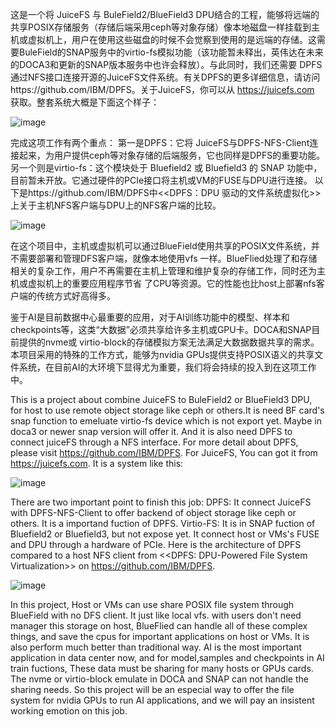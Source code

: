 这是一个将 JuiceFS 与 BuleField2/BlueField3 DPU结合的工程，能够将远端的共享POSIX存储服务（存储后端采用ceph等对象存储）像本地磁盘一样挂载到主机或虚拟机上，用户在使用这些磁盘的时候不会觉察到使用的是远端的存储。这需要BuleField的SNAP服务中的virtio-fs模拟功能（该功能暂未释出，英伟达在未来的DOCA3和更新的SNAP版本服务中也许会释放）。与此同时，我们还需要 DPFS通过NFS接口连接开源的JuiceFS文件系统。有关DPFS的更多详细信息，请访问https://github.com/IBM/DPFS。关于JuiceFS，你可以从 https://juicefs.com 获取。整套系统大概是下面这个样子：

![image](https://github.com/gongcheng9/NVIDIA-DOCA-App-Code-Sharing/assets/153048235/16f28e5a-0bb4-4a6d-aba8-2035f51a2b0c)

完成这项工作有两个重点：
第一是DPFS：它将 JuiceFS与DPFS-NFS-Client连接起来，为用户提供ceph等对象存储的后端服务，它也同样是DPFS的重要功能。
另一个则是virtio-fs：这个模块处于 Bluefield2 或 Bluefield3 的 SNAP 功能中，目前暂未开放。它通过硬件的PCIe接口将主机或VM的FUSE与DPU进行连接。
以下是https://github.com/IBM/DPFS中<<DPFS：DPU 驱动的文件系统虚拟化>>上关于主机NFS客户端与DPU上的NFS客户端的比较。

![image](https://github.com/gongcheng9/NVIDIA-DOCA-App-Code-Sharing/assets/153048235/43dec295-22cf-40b2-9b12-00833d787c77)

在这个项目中，主机或虚拟机可以通过BlueField使用共享的POSIX文件系统，并不需要部署和管理DFS客户端，就像本地使用vfs 一样。BlueFlied处理了和存储相关的复杂工作，用户不再需要在主机上管理和维护复杂的存储工作，同时还为主机或虚拟机上的重要应用程序节省 了CPU等资源。它的性能也比host上部署nfs客户端的传统方式好高得多。

鉴于AI是目前数据中心最重要的应用，对于AI训练功能中的模型、样本和checkpoints等，这类“大数据”必须共享给许多主机或GPU卡。DOCA和SNAP目前提供的nvme或 virtio-block的存储模拟方案无法满足大数据数据共享的需求。本项目采用的特殊的工作方式，能够为nvidia GPUs提供支持POSIX语义的共享文件系统，在目前AI的大环境下显得尤为重要，我们将会持续的投入到在这项工作中。



This is a project about combine JuiceFS to BuleField2 or BlueField3 DPU, for host to use remote object storage like ceph or others.It is need BF card's snap function to emeluate virtio-fs device which is not export yet. Maybe in doca3 or newer snap version will offer it. And it is also need DPFS to connect juiceFS through a NFS interface. For more detail about DPFS, please visit https://github.com/IBM/DPFS. For JuiceFS, You can got it from https://juicefs.com. It is a system like this:

![image](https://github.com/gongcheng9/NVIDIA-DOCA-App-Code-Sharing/assets/153048235/16f28e5a-0bb4-4a6d-aba8-2035f51a2b0c)

There are two important point to finish this job:
DPFS: It connect JuiceFS with DPFS-NFS-Client to offer backend of object storage like ceph or others. It is a importand fuction of DPFS.
Virtio-FS: It is in SNAP fuction of Bluefield2 or Bluefield3, but not expose yet. It connect host or VMs's FUSE and DPU through a hardware of PCIe. 
Here is the architecture of DPFS compared to a host NFS client from <<DPFS: DPU-Powered File System Virtualization>> on https://github.com/IBM/DPFS.

![image](https://github.com/gongcheng9/NVIDIA-DOCA-App-Code-Sharing/assets/153048235/43dec295-22cf-40b2-9b12-00833d787c77)

In this project, Host or VMs can use share POSIX file system through BlueField with no DFS client. It just like local vfs. with users don't need manager this storage on host, BlueFlied can handle all of these complex things, and save the cpus for important applications on host or VMs. It is also perform much better than traditional way.
AI is the most important application in data center now, and for model,samples and checkpoints in AI train fuctions, These data must be sharing for many hosts or GPUs cards. The nvme or virtio-block emulate in DOCA and SNAP can not handle the sharing needs. So this project will be an especial way to offer the file system for nvidia GPUs to run AI applications, and we will pay an insistent working emotion on this job.
